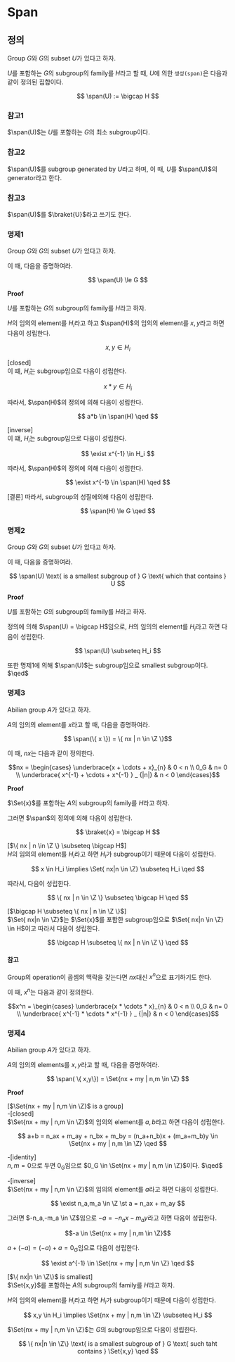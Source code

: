 # Span
## 정의
Group $G$와 $G$의 subset $U$가 있다고 하자.

$U$를 포함하는 $G$의 subgroup의 family를 $H$라고 할 때, $U$에 의한 `생성(span)`은 다음과 같이 정의된 집합이다.

$$ \span(U) := \bigcap H $$

### 참고1
$\span(U)$는 $U$를 포함하는 $G$의 최소 subgroup이다.

### 참고2
$\span(U)$를 subgroup generated by $U$라고 하며, 이 때, $U$를 $\span(U)$의 generator라고 한다.

### 참고3
$\span(U)$를 $\braket{U}$라고 쓰기도 한다.

### 명제1
Group $G$와 $G$의 subset $U$가 있다고 하자.

이 때, 다음을 증명하여라.

$$ \span(U) \le G $$

**Proof**  

$U$를 포함하는 $G$의 subgroup의 family를 $H$라고 하자.

$H$의 임의의 element를 $H_i$라고 하고 $\span(H)$의 임의의 element를 $x,y$라고 하면 다음이 성립한다.

$$ x,y \in H_i $$

[closed]   
이 떄, $H_i$는 subgroup임으로 다음이 성립한다.

$$ x*y \in H_i $$

따라서, $\span(H)$의 정의에 의해 다음이 성립한다.

$$ a*b \in \span(H) \qed $$

[inverse]    
이 떄, $H_i$는 subgroup임으로 다음이 성립한다.

$$ \exist x^{-1} \in H_i $$

따라서, $\span(H)$의 정의에 의해 다음이 성립한다.

$$ \exist x^{-1} \in \span(H) \qed $$

[결론]
따라서, subgroup의 성질에의해 다음이 성립한다.

$$ \span(H) \le G \qed $$

### 명제2
Group $G$와 $G$의 subset $U$가 있다고 하자.

이 때, 다음을 증명하여라.

$$ \span(U) \text{ is a smallest subgroup of } G \text{ which that contains } U $$

**Proof**

$U$를 포함하는 $G$의 subgroup의 family를 $H$라고 하자.

정의에 의해 $\span(U) = \bigcap H$임으로, $H$의 임의의 element를 $H_i$라고 하면 다음이 성립한다.

$$ \span(U) \subseteq H_i $$

또한 명제1에 의해 $\span(U)$는 subgroup임으로 smallest subgroup이다. $\qed$

### 명제3
Abilian group $A$가 있다고 하자.

$A$의 임의의 element를 $x$라고 할 때, 다음을 증명하여라.

$$ \span(\{ x \}) = \{ nx | n \in \Z \}$$

이 때, $nx$는 다음과 같이 정의한다.

$$nx = \begin{cases} \underbrace{x + \cdots + x}_{n} & 0 < n \\ 0_G & n= 0 \\ \underbrace{ x^{-1} + \cdots + x^{-1} } _ {|n|} & n < 0 \end{cases}$$

**Proof**  

$\Set{x}$를 포함하는 $A$의 subgroup의 family를 $H$라고 하자.

그러면 $\span$의 정의에 의해 다음이 성립한다.

$$ \braket{x} = \bigcap H $$

[$\{ nx | n \in \Z \} \subseteq \bigcap H$]  
$H$의 임의의 element를 $H_i$라고 하면 $H_i$가 subgroup이기 때문에 다음이 성립한다.

$$ x \in H_i \implies \Set{ nx|n \in \Z} \subseteq H_i \qed $$

따라서, 다음이 성립한다.

$$ \{ nx | n \in \Z \} \subseteq \bigcap H \qed $$

[$\bigcap H \subseteq \{ nx | n \in \Z \}$]  
$\Set{ nx|n \in \Z}$는 $\Set{x}$를 포함한 subgroup임으로 $\Set{ nx|n \in \Z} \in H$이고 따라서 다음이 성립한다.

$$ \bigcap H \subseteq \{ nx | n \in \Z \} \qed $$

#### 참고
Group의 operation이 곱셈의 맥락을 갖는다면 $nx$대신 $x^n$으로 표기하기도 한다.

이 때, $x^n$는 다음과 같이 정의한다.

$$x^n = \begin{cases} \underbrace{x * \cdots * x}_{n} & 0 < n \\ 0_G & n= 0 \\ \underbrace{ x^{-1} * \cdots * x^{-1} } _ {|n|} & n < 0 \end{cases}$$

### 명제4
Abilian group $A$가 있다고 하자.

$A$의 임의의 elements를 $x,y$라고 할 때, 다음을 증명하여라.

$$ \span( \{ x,y\}) = \Set{nx + my | n,m \in \Z} $$

**Proof**  

[$\Set{nx + my | n,m \in \Z}$ is a group]  
-[closed]  
$\Set{nx + my | n,m \in \Z}$의 임의의 element를 $a,b$라고 하면 다음이 성립한다.

$$ a+b = n_ax + m_ay + n_bx + m_by = (n_a+n_b)x + (m_a+m_b)y \in \Set{nx + my | n,m \in \Z} \qed $$

-[identity]  
$n,m=0$으로 두면 $0_G$임으로 $0_G \in \Set{nx + my | n,m \in \Z}$이다. $\qed$

-[inverse]  
$\Set{nx + my | n,m \in \Z}$의 임의의 element를 $a$라고 하면 다음이 성립한다.

$$ \exist n_a,m_a \in \Z \st a = n_ax + m_ay $$

그러면 $-n_a,-m_a \in \Z$임으로 $-a = -n_ax-m_ay$라고 하면 다음이 성립한다.

$$-a \in \Set{nx + my | n,m \in \Z}$$

$a+(-a) = (-a) + a = 0_G$임으로 다음이 성립한다.

$$ \exist a^{-1} \in \Set{nx + my | n,m \in \Z} \qed $$

[$\{ nx|n \in \Z\}$ is smallest]  
$\Set{x,y}$를 포함하는 $A$의 subgroup의 family를 $H$라고 하자.

$H$의 임의의 element를 $H_i$라고 하면 $H_i$가 subgroup이기 때문에 다음이 성립한다.

$$ x,y \in H_i \implies \Set{nx + my | n,m \in \Z} \subseteq H_i $$

$\Set{nx + my | n,m \in \Z}$는 $G$의 subgroup임으로 다음이 성립한다.

$$ \{ nx|n \in \Z\} \text{ is a smallest subgroup of } G \text{ such taht contains } \Set{x,y} \qed $$
